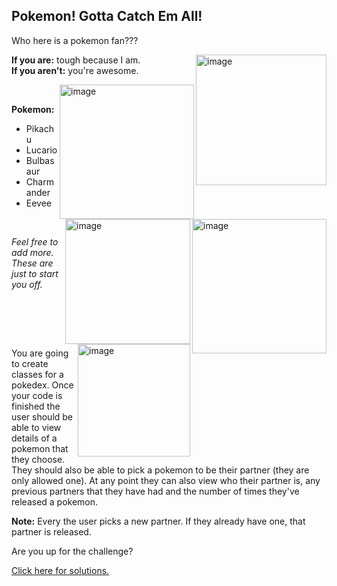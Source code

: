 ## Pokemon! Gotta Catch Em All!
Who here is a pokemon fan???

<img width="209" align = "right" alt="image" src="https://user-images.githubusercontent.com/60058170/158644283-b76d6cbf-fd34-4768-b1ef-c6753355936b.png">

**If you are:** tough because I am. <br>
**If you aren't:** you're awesome.

<img width="215" align = "right" alt="image" src="https://user-images.githubusercontent.com/60058170/158645120-488f50c3-3d06-477c-a1e5-a30b9e2aaf50.png">
<img width="215" align = "right" alt="image" src="https://user-images.githubusercontent.com/60058170/158645318-0e381115-ac28-4ebb-a433-1b5cbd7480fc.png">

<br>

**Pokemon:**
<ul>
  <li>Pikachu</li>
  <li>Lucario</li>
  <li>Bulbasaur</li>
  <li>Charmander</li>
  <li>Eevee</li>
</ul>

<img width="200" align = "right" alt="image" src="https://user-images.githubusercontent.com/60058170/158645552-288a5ca1-8339-40f2-aef9-4e66cb812903.png">

<br>

_Feel free to add more. These are just to start you off._

<br>

<img width="180" align = "right" alt="image" src="https://user-images.githubusercontent.com/60058170/158644727-08e26840-b106-4238-9ca2-de1d643876be.png">

<br><br>

You are going to create classes for a pokedex. Once your code is finished the user should be able to view details of a pokemon that they choose. They should also be able to pick a pokemon to be their partner (they are only allowed one). At any point they can also view who their partner is, any previous partners that they have had and the number of times they've released a pokemon.

**Note:** Every the user picks a new partner. If they already have one, that partner is released.

Are you up for the challenge?

[Click here for solutions.](https://gitlabce.tools.aws.vodafone.com/vodafonecodingclub/Crash-Course/-/blob/master/Week%205)
